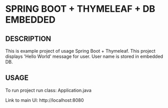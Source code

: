 SPRING BOOT + THYMELEAF + DB EMBEDDED
=====================================


DESCRIPTION
-----------

This is example project of usage Spring Boot + Thymeleaf.
This project displays 'Hello World' message for user.
User name is stored in embedded DB.
  

USAGE
-----

To run project run class: 
Application.java

Link to main UI:
http://localhost:8080